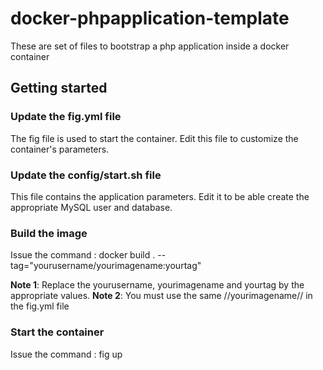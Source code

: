 # docker-phpapplication-template
These are set of files to bootstrap a php application inside a docker container

## Getting started

### Update the fig.yml file
The fig file is used to start the container. Edit this file to customize the container's parameters.

### Update the config/start.sh file
This file contains the application parameters. Edit it to be able create the appropriate MySQL user and database.

### Build the image
Issue the command : docker build . --tag="yourusername/yourimagename:yourtag"

__Note 1__: Replace the yourusername, yourimagename and yourtag by the appropriate values.
__Note 2__: You must use the same //yourimagename// in the fig.yml file 

### Start the container
Issue the command : fig up


